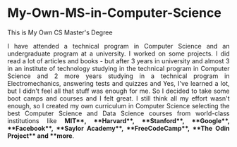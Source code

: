 # My-Own-MS-in-Computer-Science
This is My Own CS Master's Degree


<div align="justify">I have attended a technical program in Computer Science and an undergraduate program at a university. I worked on some projects. I did read a lot of articles and books - but after 3 years in university and almost 3 in an institute of technology studying in the technical program in Computer Science and 2 more years studying in a technical program in Electromechanics, answering tests and quizzes and Yes, I've learned a lot, but I didn't feel all that stuff was enough for me. So I decided to take some boot camps and courses and I felt great. I still think all my effort wasn't enough, so I created my own curriculum in Computer Science selecting the best Computer Science and Data Science courses from world-class institutions like <b>MIT**, **Harvard**, **Stanford**, **Google**, **Facebook**, **Saylor Academy**, **FreeCodeCamp**, **The Odin Project** and **more</b>.</div>
